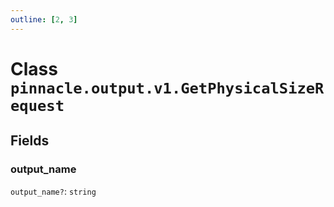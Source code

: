 ```yaml
---
outline: [2, 3]
---
```


# Class `pinnacle.output.v1.GetPhysicalSizeRequest`




## Fields

### output_name <Badge type="danger" text="nullable" />

`output_name?`: <code>string</code>




